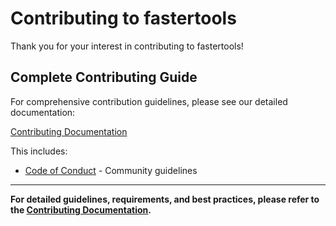 # Contributing to fastertools 

Thank you for your interest in contributing to fastertools! 

## Complete Contributing Guide

For comprehensive contribution guidelines, please see our detailed documentation:

[Contributing Documentation](./docs/contributing/README.md)

This includes:
- [Code of Conduct](./docs/contributing/code-of-conduct.md) - Community guidelines

---

**For detailed guidelines, requirements, and best practices, please refer to the [Contributing Documentation](./docs/contributing/README.md).**